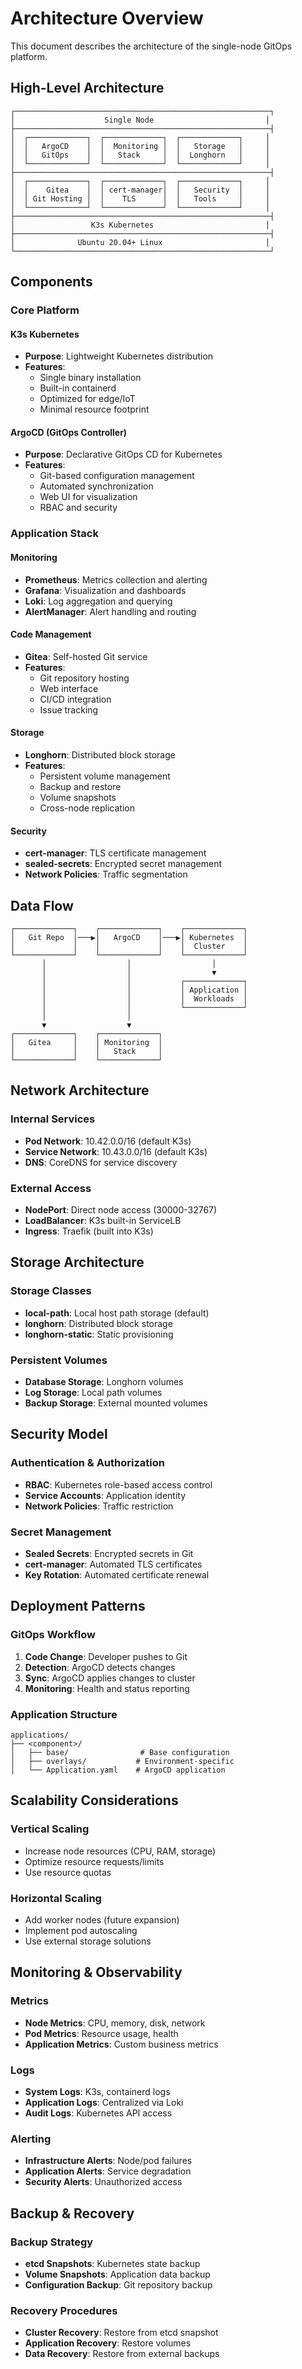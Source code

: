 # Architecture Overview

This document describes the architecture of the single-node GitOps platform.

## High-Level Architecture

```
┌─────────────────────────────────────────────────────────┐
│                    Single Node                         │
├─────────────────────────────────────────────────────────┤
│  ┌─────────────┐  ┌─────────────┐  ┌─────────────┐     │
│  │   ArgoCD    │  │  Monitoring │  │   Storage   │     │
│  │   GitOps    │  │   Stack     │  │  Longhorn   │     │
│  └─────────────┘  └─────────────┘  └─────────────┘     │
├─────────────────────────────────────────────────────────┤
│  ┌─────────────┐  ┌─────────────┐  ┌─────────────┐     │
│  │    Gitea    │  │ cert-manager│  │   Security  │     │
│  │ Git Hosting │  │    TLS      │  │   Tools     │     │
│  └─────────────┘  └─────────────┘  └─────────────┘     │
├─────────────────────────────────────────────────────────┤
│                 K3s Kubernetes                         │
├─────────────────────────────────────────────────────────┤
│              Ubuntu 20.04+ Linux                       │
└─────────────────────────────────────────────────────────┘
```

## Components

### Core Platform

#### K3s Kubernetes
- **Purpose**: Lightweight Kubernetes distribution
- **Features**: 
  - Single binary installation
  - Built-in containerd
  - Optimized for edge/IoT
  - Minimal resource footprint

#### ArgoCD (GitOps Controller)
- **Purpose**: Declarative GitOps CD for Kubernetes
- **Features**:
  - Git-based configuration management
  - Automated synchronization
  - Web UI for visualization
  - RBAC and security

### Application Stack

#### Monitoring
- **Prometheus**: Metrics collection and alerting
- **Grafana**: Visualization and dashboards
- **Loki**: Log aggregation and querying
- **AlertManager**: Alert handling and routing

#### Code Management
- **Gitea**: Self-hosted Git service
- **Features**:
  - Git repository hosting
  - Web interface
  - CI/CD integration
  - Issue tracking

#### Storage
- **Longhorn**: Distributed block storage
- **Features**:
  - Persistent volume management
  - Backup and restore
  - Volume snapshots
  - Cross-node replication

#### Security
- **cert-manager**: TLS certificate management
- **sealed-secrets**: Encrypted secret management
- **Network Policies**: Traffic segmentation

## Data Flow

```
┌─────────────┐    ┌─────────────┐    ┌─────────────┐
│   Git Repo  │───▶│   ArgoCD    │───▶│ Kubernetes  │
│             │    │             │    │  Cluster    │
└─────────────┘    └─────────────┘    └─────────────┘
       │                  │                  │
       │                  │                  ▼
       │                  │           ┌─────────────┐
       │                  │           │ Application │
       │                  │           │  Workloads  │
       │                  │           └─────────────┘
       │                  │
       ▼                  ▼
┌─────────────┐    ┌─────────────┐
│   Gitea     │    │ Monitoring  │
│             │    │   Stack     │
└─────────────┘    └─────────────┘
```

## Network Architecture

### Internal Services
- **Pod Network**: 10.42.0.0/16 (default K3s)
- **Service Network**: 10.43.0.0/16 (default K3s)
- **DNS**: CoreDNS for service discovery

### External Access
- **NodePort**: Direct node access (30000-32767)
- **LoadBalancer**: K3s built-in ServiceLB
- **Ingress**: Traefik (built into K3s)

## Storage Architecture

### Storage Classes
- **local-path**: Local host path storage (default)
- **longhorn**: Distributed block storage
- **longhorn-static**: Static provisioning

### Persistent Volumes
- **Database Storage**: Longhorn volumes
- **Log Storage**: Local path volumes
- **Backup Storage**: External mounted volumes

## Security Model

### Authentication & Authorization
- **RBAC**: Kubernetes role-based access control
- **Service Accounts**: Application identity
- **Network Policies**: Traffic restriction

### Secret Management
- **Sealed Secrets**: Encrypted secrets in Git
- **cert-manager**: Automated TLS certificates
- **Key Rotation**: Automated certificate renewal

## Deployment Patterns

### GitOps Workflow
1. **Code Change**: Developer pushes to Git
2. **Detection**: ArgoCD detects changes
3. **Sync**: ArgoCD applies changes to cluster
4. **Monitoring**: Health and status reporting

### Application Structure
```
applications/
├── <component>/
│   ├── base/                # Base configuration
│   ├── overlays/           # Environment-specific
│   └── Application.yaml    # ArgoCD application
```

## Scalability Considerations

### Vertical Scaling
- Increase node resources (CPU, RAM, storage)
- Optimize resource requests/limits
- Use resource quotas

### Horizontal Scaling
- Add worker nodes (future expansion)
- Implement pod autoscaling
- Use external storage solutions

## Monitoring & Observability

### Metrics
- **Node Metrics**: CPU, memory, disk, network
- **Pod Metrics**: Resource usage, health
- **Application Metrics**: Custom business metrics

### Logs
- **System Logs**: K3s, containerd logs
- **Application Logs**: Centralized via Loki
- **Audit Logs**: Kubernetes API access

### Alerting
- **Infrastructure Alerts**: Node/pod failures
- **Application Alerts**: Service degradation
- **Security Alerts**: Unauthorized access

## Backup & Recovery

### Backup Strategy
- **etcd Snapshots**: Kubernetes state backup
- **Volume Snapshots**: Application data backup
- **Configuration Backup**: Git repository backup

### Recovery Procedures
- **Cluster Recovery**: Restore from etcd snapshot
- **Application Recovery**: Restore volumes
- **Data Recovery**: Restore from external backups

